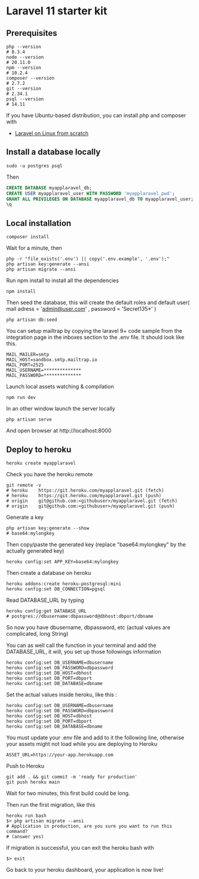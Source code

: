 # Laravel 11 starter kit

## Prerequisites

```
php --version
# 8.3.4
node --version
# 20.11.0
npm --version
# 10.2.4
composer --version
# 2.7.2
git --version
# 2.34.1
psql --version
# 14.11
```

If you have Ubuntu-based distribution, you can install php and composer with

 * [Laravel on Linux from scratch](https://saaslit.com/blog/laravel/how-to-install-laravel-11-on-linux)

## Install a database locally

```shell
sudo -u postgres psql
```

Then

```sql
CREATE DATABASE myapplaravel_db;
CREATE USER myapplaravel_user WITH PASSWORD 'myapplaravel_pwd';
GRANT ALL PRIVILEGES ON DATABASE myapplaravel_db TO myapplaravel_user;
\q
```


## Local installation

```
composer install
```

Wait for a minute, then

```shell
php -r "file_exists('.env') || copy('.env.example', '.env');"
php artisan key:generate --ansi
php artisan migrate --ansi
```

Run npm install to install all the dependencies
```
npm install
```

Then seed the database, this will create the default roles and default user( mail adress = 'admin@user.com' , password = 'Secret1*3*5*' ) 
```
php artisan db:seed
```

You can setup mailtrap by copying the laravel 9+ code sample from the integration page in the inboxes section to the .env file.
It should look like this.

```
MAIL_MAILER=smtp
MAIL_HOST=sandbox.smtp.mailtrap.io
MAIL_PORT=2525
MAIL_USERNAME=**************
MAIL_PASSWORD=**************
```

Launch local assets watching & compilation

```
npm run dev
```


In an other window launch the server locally

```
php artisan serve
```

And open browser at http://localhost:8000

## Deploy to heroku


```
heroku create myapplaravel
```

Check you have the heroku remote

```shell
git remote -v
# heroku	https://git.heroku.com/myapplaravel.git (fetch)
# heroku	https://git.heroku.com/myapplaravel.git (push)
# origin	git@github.com:<githubuser>/myapplaravel.git (fetch)
# origin	git@github.com:<githubuser>/myapplaravel.git (push)
```

Generate a key

```shell
php artisan key:generate --show
# base64:mylongkey
```

Then copy/paste the generated key (replace "base64:mylongkey" by the actually generated key)

```shell
heroku config:set APP_KEY=base64:mylongkey
```

Then create a database on heroku

```shell
heroku addons:create heroku-postgresql:mini
heroku config:set DB_CONNECTION=pgsql
```

Read DATABASE_URL by typing

```shell
heroku config:get DATABASE_URL
# postgres://dbusername:dbpassword@dbhost:dbport/dbname
```

So now you have dbusername, dbpassword, etc (actual values are complicated, long String)

You can as well call the function in your terminal and add the DATABASE_URL, it will, you set up those followings information

```shell
heroku config:set DB_USERNAME=dbusername
heroku config:set DB_PASSWORD=dbpassword
heroku config:set DB_HOST=dbhost
heroku config:set DB_PORT=dbport
heroku config:set DB_DATABASE=dbname
```

Set the actual values inside heroku, like this :

```shell
heroku config:set DB_USERNAME=dbusername
heroku config:set DB_PASSWORD=dbpassword
heroku config:set DB_HOST=dbhost
heroku config:set DB_PORT=dbport
heroku config:set DB_DATABASE=dbname
```

You must update your .env file and add to it the following line, otherwise your assets might not load while you are deploying to Heroku
```
ASSET_URL=https://your-app.herokuapp.com
```

Push to Heroku 

```shell
git add . && git commit -m 'ready for production'
git push heroku main
```

Wait for two minutes, this first build could be long.

Then run the first migration, like this

```shell
heroku run bash
$> php artisan migrate --ansi
# Application in production, are you sure you want to run this command?
# (answer yes)

```

If migration is successful, you can exit the heroku bash with

```shell
$> exit
```

Go back to your heroku dashboard, your application is now live!

